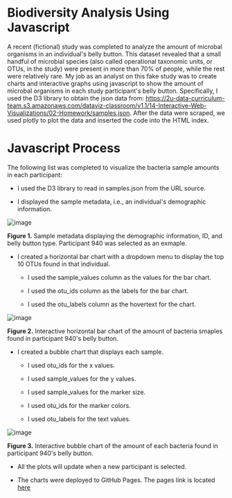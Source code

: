 # Biodiversity Analysis Using Javascript

A recent (fictional) study was completed to analyze the amount of microbal organisms in an individual's belly button. This dataset revealed that a small handful of microbial species (also called operational taxonomic units, or OTUs, in the study) were present in more than 70% of people, while the rest were relatively rare. My job as an analyst on this fake study was to create charts and interactive graphs using javascript to show the amount of microbal organisms in each study participant's belly button. Specifically, I used the D3 library to obtain the json data from: https://2u-data-curriculum-team.s3.amazonaws.com/dataviz-classroom/v1.1/14-Interactive-Web-Visualizations/02-Homework/samples.json. After the data were scraped, we used plotly to plot the data and inserted the code into the HTML index.


# Javascript Process
The following list was completed to visualize the bacteria sample amounts in each participant:

* I used the D3 library to read in samples.json from the URL source.

* I displayed the sample metadata, i.e., an individual's demographic information.
  
![image](https://github.com/nicholaishaw/belly-button-challenge/assets/135463220/7013d4af-d120-4b24-9fa4-c33901cace6b)

**Figure 1.** Sample metadata displaying the demographic information, ID, and belly button type. Participant 940 was selected as an exmaple. 

* I created a horizontal bar chart with a dropdown menu to display the top 10 OTUs found in that individual.

     * I used the sample_values column as the values for the bar chart.

     * I used the otu_ids column as the labels for the bar chart.

     * I used the otu_labels column as the hovertext for the chart.
  
![image](https://github.com/nicholaishaw/belly-button-challenge/assets/135463220/c47c51f3-b830-4a06-9fce-eab95cbaa1a8)

**Figure 2.** Interactive horizontal bar chart of the amount of bacteria smaples found in participant 940's belly button.

* I created a bubble chart that displays each sample.

    * I used otu_ids for the x values.

    * I used sample_values for the y values.

    * I used sample_values for the marker size.

    * I used otu_ids for the marker colors.

    * I used otu_labels for the text values.

![image](https://github.com/nicholaishaw/belly-button-challenge/assets/135463220/dec076ac-37ae-435f-b71b-9a4c25b3d499)

**Figure 3.** Interactive bubble chart of the amount of each bacteria found in participant 940's belly button.

* All the plots will update when a new participant is selected.

* The charts were deployed to GitHub Pages. The pages link is located [here](https://nicholaishaw.github.io/belly-button-challenge/)
